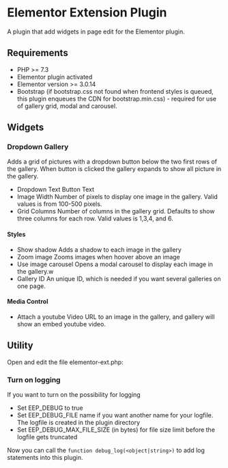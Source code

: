 # Elementor Extension Plugin
A plugin that add widgets in page edit for the Elementor plugin. 
## Requirements
 - PHP >= 7.3
 - Elementor plugin activated
 - Elementor version >= 3.0.14
 - Bootstrap (if bootstrap.css not found when frontend styles is queued, this plugin enqueues the CDN for bootstrap.min.css) - required for use of gallery grid, modal and carousel.
## Widgets
### Dropdown Gallery
 Adds a grid of pictures with a dropdown button below the two first rows of the gallery. When button is clicked the gallery expands to show all picture in the gallery. 
 - Dropdown Text
 Button Text
 - Image Width
 Number of pixels to display one image in the gallery. Valid values is from 100-500 pixels.
 - Grid Columns
 Number of columns in the gallery grid. Defaults to show three columns for each row. Valid values is 1,3,4, and 6.
#### Styles
 - Show shadow
 Adds a shadow to each image in the gallery
 - Zoom image
 Zooms images when hoover above an image
 - Use image carousel
 Opens a modal carousel to display each image in the gallery.w
 - Gallery ID
 An unique ID, which is needed if you want several galleries on one page.
#### Media Control
 - Attach a youtube Video URL to an image in the gallery, and gallery will show an embed youtube video.
## Utility
Open and edit the file elementor-ext.php:
### Turn on logging
If you want to turn on the possibility for logging

 - Set EEP_DEBUG to true
 - Set EEP_DEBUG_FILE name if you want another name for your logfile. The logfile is created in the plugin directory
 - Set EEP_DEBUG_MAX_FILE_SIZE (in bytes) for file size limit before the logfile gets truncated
 
Now you can call the `function debug_log(<object|string>)` to add log statements into this plugin.